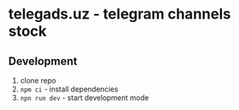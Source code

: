 # telegads.uz - telegram channels stock

## Development

1. clone repo
2. `npm ci` - install dependencies
3. `npn run dev` - start development mode

